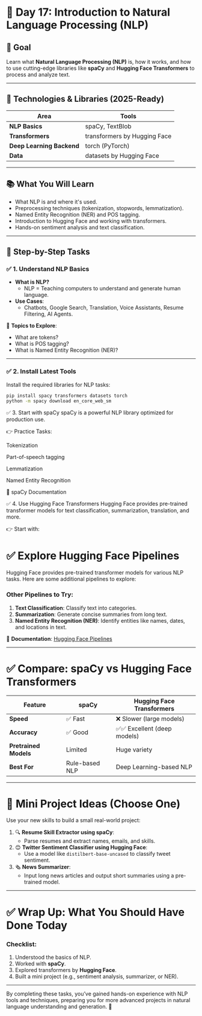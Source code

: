 # 🚀 Day 17: Introduction to Natural Language Processing (NLP)

## 🎯 Goal
Learn what **Natural Language Processing (NLP)** is, how it works, and how to use cutting-edge libraries like **spaCy** and **Hugging Face Transformers** to process and analyze text.

---

## 🔧 Technologies & Libraries (2025-Ready)

| **Area**              | **Tools**                     |
|------------------------|-------------------------------|
| **NLP Basics**         | spaCy, TextBlob              |
| **Transformers**       | transformers by Hugging Face |
| **Deep Learning Backend** | torch (PyTorch)             |
| **Data**               | datasets by Hugging Face     |

---

## 📚 What You Will Learn
- What NLP is and where it's used.
- Preprocessing techniques (tokenization, stopwords, lemmatization).
- Named Entity Recognition (NER) and POS tagging.
- Introduction to Hugging Face and working with transformers.
- Hands-on sentiment analysis and text classification.

---

## 🧩 Step-by-Step Tasks

### ✅ 1. Understand NLP Basics
- **What is NLP?**
  - NLP = Teaching computers to understand and generate human language.
- **Use Cases**:
  - Chatbots, Google Search, Translation, Voice Assistants, Resume Filtering, AI Agents.

📌 **Topics to Explore**:
- What are tokens?
- What is POS tagging?
- What is Named Entity Recognition (NER)?

---

### ✅ 2. Install Latest Tools
Install the required libraries for NLP tasks:

```bash
pip install spacy transformers datasets torch
python -m spacy download en_core_web_sm
```
✅ 3. Start with spaCy
spaCy is a powerful NLP library optimized for production use.

👉 Practice Tasks:

Tokenization

Part-of-speech tagging

Lemmatization

Named Entity Recognition

📘 spaCy Documentation

✅ 4. Use Hugging Face Transformers
Hugging Face provides pre-trained transformer models for text classification, summarization, translation, and more.

👉 Start with:



<!-- from transformers import pipeline

classifier = pipeline("sentiment-analysis")
result = classifier("Python and AI are the future!")
print(result) -->

# ✅ Explore Hugging Face Pipelines

Hugging Face provides pre-trained transformer models for various NLP tasks. Here are some additional pipelines to explore:

### Other Pipelines to Try:
1. **Text Classification**: Classify text into categories.
2. **Summarization**: Generate concise summaries from long text.
3. **Named Entity Recognition (NER)**: Identify entities like names, dates, and locations in text.

📘 **Documentation**: [Hugging Face Pipelines](https://huggingface.co/docs/transformers/main_classes/pipelines)

---

# ✅ Compare: spaCy vs Hugging Face Transformers

| **Feature**           | **spaCy**                  | **Hugging Face Transformers** |
|------------------------|----------------------------|--------------------------------|
| **Speed**             | ✅ Fast                    | ❌ Slower (large models)       |
| **Accuracy**          | ✅ Good                    | ✅✅ Excellent (deep models)    |
| **Pretrained Models** | Limited                   | Huge variety                  |
| **Best For**          | Rule-based NLP            | Deep Learning-based NLP       |

---

# 🧪 Mini Project Ideas (Choose One)

Use your new skills to build a small real-world project:

1. 🔍 **Resume Skill Extractor using spaCy**:
   - Parse resumes and extract names, emails, and skills.
2. 😊 **Twitter Sentiment Classifier using Hugging Face**:
   - Use a model like `distilbert-base-uncased` to classify tweet sentiment.
3. 🗞️ **News Summarizer**:
   - Input long news articles and output short summaries using a pre-trained model.

---

# ✅ Wrap Up: What You Should Have Done Today

### Checklist:
1. Understood the basics of NLP.
2. Worked with **spaCy**.
3. Explored transformers by **Hugging Face**.
4. Built a mini project (e.g., sentiment analysis, summarizer, or NER).

---

By completing these tasks, you’ve gained hands-on experience with NLP tools and techniques, preparing you for more advanced projects in natural language understanding and generation. 🚀
